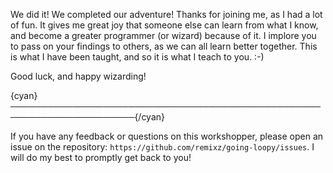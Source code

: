 We did it! We completed our adventure! Thanks for joining me, as I had a lot of fun. It gives me great joy that someone else can learn from what I know, and become a greater programmer (or wizard) because of it. I implore you to pass on your findings to others, as we can all learn better together. This is what I have been taught, and so it is what I teach to you. :-)

Good luck, and happy wizarding!

{cyan}──────────────────────────────────────────────────────────────────────{/cyan}

If you have any feedback or questions on this workshopper, please open an issue on the repository: `https://github.com/remixz/going-loopy/issues`. I will do my best to promptly get back to you!
